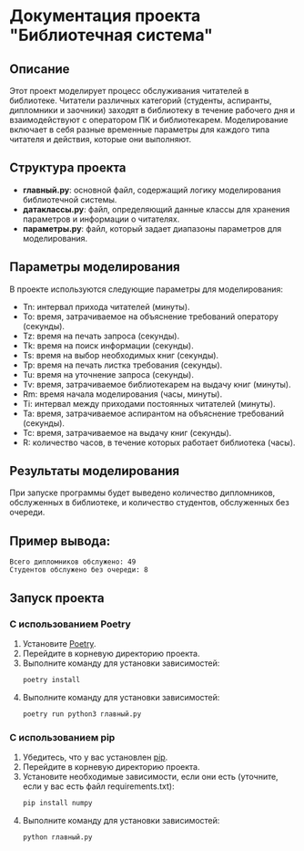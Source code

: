 # Документация проекта "Библиотечная система"

## Описание
Этот проект моделирует процесс обслуживания читателей в библиотеке. Читатели различных категорий (студенты, аспиранты, дипломники и заочники) заходят в библиотеку в течение рабочего дня и взаимодействуют с оператором ПК и библиотекарем. Моделирование включает в себя разные временные параметры для каждого типа читателя и действия, которые они выполняют.

## Структура проекта
- **главный.py**: основной файл, содержащий логику моделирования библиотечной системы.
- **датаклассы.py**: файл, определяющий данные классы для хранения параметров и информации о читателях.
- **параметры.py**: файл, который задает диапазоны параметров для моделирования.

## Параметры моделирования
В проекте используются следующие параметры для моделирования:

- Tn: интервал прихода читателей (минуты).
- To: время, затрачиваемое на объяснение требований оператору (секунды).
- Tz: время на печать запроса (секунды).
- Tk: время на поиск информации (секунды).
- Ts: время на выбор необходимых книг (секунды).
- Tp: время на печать листка требования (секунды).
- Tu: время на уточнение запроса (секунды).
- Tv: время, затрачиваемое библиотекарем на выдачу книг (минуты).
- Rm: время начала моделирования (часы, минуты).
- Ti: интервал между приходами постоянных читателей (минуты).
- Ta: время, затрачиваемое аспирантом на объяснение требований (секунды).
- Tc: время, затрачиваемое на выдачу книг (секунды).
- R: количество часов, в течение которых работает библиотека (часы).

## Результаты моделирования
При запуске программы будет выведено количество дипломников, обслуженных в библиотеке, и количество студентов, обслуженных без очереди.

## Пример вывода:
```
Всего дипломников обслужено: 49
Студентов обслужено без очереди: 8
```

## Запуск проекта

### С использованием Poetry
1. Установите [Poetry](https://python-poetry.org/docs/#installation).
2. Перейдите в корневую директорию проекта.
3. Выполните команду для установки зависимостей:
   ```bash
   poetry install
   ```
4. Выполните команду для установки зависимостей:
   ```bash
   poetry run python3 главный.py
   ```

### С использованием pip
1. Убедитесь, что у вас установлен [pip](https://pip.pypa.io/en/stable/installation/).
2. Перейдите в корневую директорию проекта.
3. Установите необходимые зависимости, если они есть (уточните, если у вас есть файл requirements.txt):
   ```bash
   pip install numpy
   ```
4. Выполните команду для установки зависимостей:
   ```bash
   python главный.py
   ```